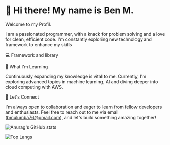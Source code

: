 # 👋 Hi there! My  name is Ben M.

Welcome to my Profil.

I am a passionated programmer, with a knack for problem solving and a love for clean, efficient code. I'm constantly exploring new technology and framework to enhance my skills

💻 Framework and library


🌱 What I'm Learning

Continuously expanding my knowledge is vital to me. Currently, I'm exploring advanced topics in machine learning, AI and diving deeper into cloud computing with AWS.

🚀 Let's Connect

I'm always open to collaboration and eager to learn from fellow developers and enthusiasts. Feel free to reach out to me via email (bmulumba76@gmail.com), and let's build something amazing together!


![Anurag's GitHub stats](https://github-readme-stats.vercel.app/api?username=BenMulumba&show_icons=true&theme=radical)

![Top Langs](https://github-readme-stats.vercel.app/api/top-langs/?username=BenMulumba&layout=compact)

